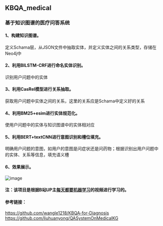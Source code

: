 ## KBQA_medical
### 基于知识图谱的医疗问答系统
#### 1、构建知识图谱。
定义Schama层，从JSON文件中抽取实体，并定义实体之间的关系类型，存储在Neo4j中
#### 2、利用BILSTM-CRF进行命名实体识别。
识别用户问题中的实体
#### 3、利用CasRel模型进行关系抽取。
获取用户问题中实体之间的关系，这里的关系应是Schama中定义好的关系
#### 4、利用BM25+esim进行实体规范化。
使用户问题中的实体与知识图谱中的实体相对应
#### 5、利用BERT+textCNN进行意图识别和槽位填充。
明确用户问题的意图，如用户的意图是问症状还是问药物；根据识别出用户问题中的实体、关系等信息，填充语义槽
#### 6、效果展示。
![image](https://user-images.githubusercontent.com/74800719/235571039-e6ead034-7e0a-4040-841c-5d7c36cbeafb.png)


#### 注：该项目是根据B站UP主[每天都要机器学习](https://space.bilibili.com/106467161)的视频进行学习的。
#### 参考链接：
https://github.com/wangle1218/KBQA-for-Diagnosis
<br/>
https://github.com/liuhuanyong/QASystemOnMedicalKG
